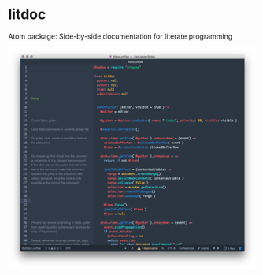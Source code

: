 # litdoc
Atom package: Side-by-side documentation for literate programming

![screenshot](litdoc-screenshot.png)

